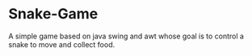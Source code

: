 # Snake-Game
A simple game based on java swing and awt whose goal is to control a snake to move and collect food.
